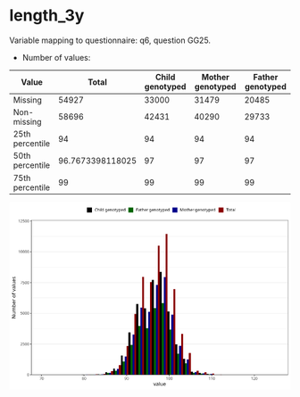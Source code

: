 # length_3y
Variable mapping to questionnaire: q6, question GG25.
- Number of values:

| Value | Total | Child genotyped | Mother genotyped | Father genotyped |
| ----- | ----- | --------------- | ---------------- | ---------------- |
| Missing | 54927 | 33000 | 31479 | 20485 |
| Non-missing | 58696 | 42431 | 40290 | 29733 |
| 25th percentile | 94 | 94 | 94 | 94 |
| 50th percentile | 96.7673398118025 | 97 | 97 | 97 |
| 75th percentile | 99 | 99 | 99 | 99 |



![](length_3y_n.png)



